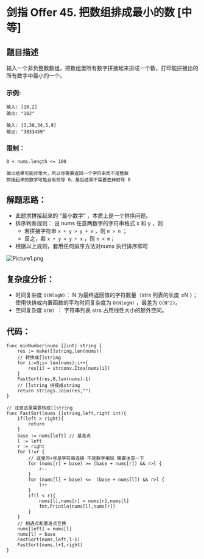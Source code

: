 # 剑指 Offer 45. 把数组排成最小的数 [中等]

## 题目描述

输入一个非负整数数组，把数组里所有数字拼接起来排成一个数，打印能拼接出的所有数字中最小的一个。

### 示例:

```
输入: [10,2]
输出: "102"

输入: [3,30,34,5,9]
输出: "3033459"
```

### 限制：

```
0 < nums.length <= 100

输出结果可能非常大，所以你需要返回一个字符串而不是整数
拼接起来的数字可能会有前导 0，最后结果不需要去掉前导 0
```

## 解题思路：

- 此题求拼接起来的 “最小数字” ，本质上是一个排序问题。
- 排序判断规则： 设 nums 任意两数字的字符串格式 x 和 y ，则
  - 若拼接字符串 `x + y > y + x` ，则 `m > n` ；
  - 反之，若 `x + y < y + x` ，则 `n < m`；
- 根据以上规则，套用任何排序方法对nums 执行排序即可

![Picture1.png](D:\www\better_study_for_golang\每日一题\images\5f7afd0b198405c178c41e1f60a2b54037f2a931a3df6a4056bc908c902aa567-Picture1.png)





## 复杂度分析：

- 时间复杂度 `O(NlogN)`： N 为最终返回值的字符数量（strs 列表的长度 ≤N ）；使用快排或内置函数的平均时间复杂度为 `O(NlogN)` ，最差为 `O(N^2)`。
- 空间复杂度 `O(N) `： 字符串列表 strs 占用线性大小的额外空间。

## 代码：

```
func minNumber(nums []int) string {
	res := make([]string,len(nums))
	// 转换成[]string
	for i:=0;i< len(nums);i++{
		res[i] = strconv.Itoa(nums[i])
	}
	FastSort(res,0,len(nums)-1)
	// []string 拼接成string
	return strings.Join(res,"")
}

// 注意这里需要转成[]string
func FastSort(nums []string,left,right int){
	if(left > right){
		return
	}
	base := nums[left] // 基准点
	l := left
	r := right
	for l!=r {
		// 这里的+号是字符串连接 不是数字相加 需要注意一下
		for (nums[r] + base) >= (base + nums[r]) && r>l {
			r--
		}
		for (nums[l] + base) <=  (base + nums[l]) && r>l {
			l++
		}
		if(l < r){
			nums[l],nums[r] = nums[r],nums[l]
			fmt.Println(nums[l],nums[r])
		}
	}
	// 相遇点和基准点互换
	nums[left] = nums[l]
	nums[l] = base
	FastSort(nums,left,l-1)
	FastSort(nums,l+1,right)
}
```

